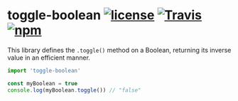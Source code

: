 # toggle-boolean [![license](https://img.shields.io/github/license/rhysforyou/toggle-boolean.svg)](https://github.com/rhysforyou/toggle-boolean/blob/master/LICENSE) [![Travis](https://img.shields.io/travis/rhysforyou/toggle-boolean.svg?style=flat-square)](https://travis-ci.org/rhysforyou/toggle-boolean) [![npm](https://img.shields.io/npm/v/toggle-boolean.svg?style=flat-square)](http://npmjs.com/package/toggle-boolean)

This library defines the `.toggle()` method on a Boolean, returning its inverse
value in an efficient manner.

```js
import 'toggle-boolean'

const myBoolean = true
console.log(myBoolean.toggle()) // "false"
```
